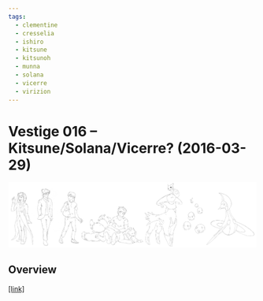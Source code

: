 ```yaml
---
tags:
  - clementine
  - cresselia
  - ishiro
  - kitsune
  - kitsunoh
  - munna
  - solana
  - vicerre
  - virizion
---
```


# Vestige 016 – Kitsune/Solana/Vicerre? (2016-03-29)

<img src="assets/2016-03-29_oldimage-016.png">

## Overview

[[link]](https://www.deviantart.com/deviation/605870919)